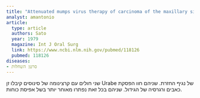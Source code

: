 ```yaml
---
title: "Attenuated mumps virus therapy of carcinoma of the maxillary sinus"
analyst: amantonio
article:
  type: article
  authors: Sato
  year: 1979
  magazine: Int J Oral Surg
  link: https://www.ncbi.nlm.nih.gov/pubmed/118126
  pubmed: 118126
diseases:
- סרטן השחלות
---
```


שני חולים עם קרצינומה של סינוסים קיבלו זן Urabe של נגיף החזרת. שניהם חוו הפסקת כאבים ורגרסיה של הגידול. שניהם בכל זאת נפתרו מאוחר יותר בשל אפיסת כוחות.
